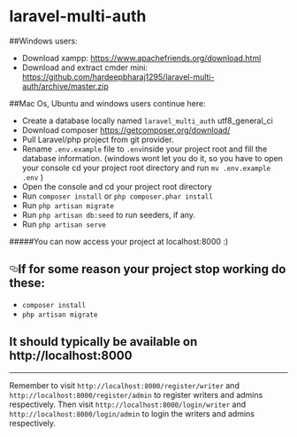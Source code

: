 # laravel-multi-auth

<article><p>##Windows users:</p>
<ul>
<li>Download xampp: <a href="https://www.apachefriends.org/download.html" target="_blank">https://www.apachefriends.org/download.html</a></li>
<li>Download and extract cmder mini: <a href="https://github.com/hardeepbharaj1295/laravel-multi-auth/archive/master.zip" target="_blank">https://github.com/hardeepbharaj1295/laravel-multi-auth/archive/master.zip</a></li>
</ul>
<p>##Mac Os, Ubuntu and windows users continue here:</p>
<ul>
<li>Create a database locally named <code>laravel_multi_auth</code> utf8_general_ci</li>
<li>Download composer <a href="https://getcomposer.org/download/" target="_blank" rel="nofollow">https://getcomposer.org/download/</a></li>
<li>Pull Laravel/php project from git provider.</li>
<li>Rename <code>.env.example</code> file to <code>.env</code>inside your project root and fill the database information.
(windows wont let you do it, so you have to open your console cd your project root directory and run <code>mv .env.example .env</code> )</li>
<li>Open the console and cd your project root directory</li>
<li>Run <code>composer install</code> or <code>php composer.phar install</code></li>
<li>Run <code>php artisan migrate</code></li>
<li>Run <code>php artisan db:seed</code> to run seeders, if any.</li>
<li>Run <code>php artisan serve</code></li>
</ul>

<p>#####You can now access your project at localhost:8000 :)</p>
<h2><a id="user-content-if-for-some-reason-your-project-stop-working-do-these" class="anchor" aria-hidden="true" href="#if-for-some-reason-your-project-stop-working-do-these"><svg class="octicon octicon-link" viewBox="0 0 16 16" version="1.1" width="16" height="16" aria-hidden="true"><path fill-rule="evenodd" d="M4 9h1v1H4c-1.5 0-3-1.69-3-3.5S2.55 3 4 3h4c1.45 0 3 1.69 3 3.5 0 1.41-.91 2.72-2 3.25V8.59c.58-.45 1-1.27 1-2.09C10 5.22 8.98 4 8 4H4c-.98 0-2 1.22-2 2.5S3 9 4 9zm9-3h-1v1h1c1 0 2 1.22 2 2.5S13.98 12 13 12H9c-.98 0-2-1.22-2-2.5 0-.83.42-1.64 1-2.09V6.25c-1.09.53-2 1.84-2 3.25C6 11.31 7.55 13 9 13h4c1.45 0 3-1.69 3-3.5S14.5 6 13 6z"></path></svg></a>If for some reason your project stop working do these:</h2>
<ul>
<li><code>composer install</code></li>
<li><code>php artisan migrate</code></li>
</ul>
<h2>It should typically be available on http://localhost:8000</h2>
<hr>
<p>Remember to visit <code>http://localhost:8000/register/writer</code> and <code>http://localhost:8000/register/admin</code> to register writers and admins respectively. Then visit  <code>http://localhost:8000/login/writer</code> and <code>http://localhost:8000/login/admin</code> to login the writers and admins respectively.</p>
</article>
